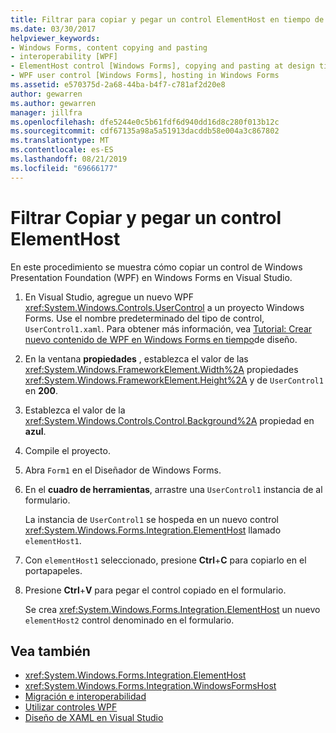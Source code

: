 ```yaml
---
title: Filtrar para copiar y pegar un control ElementHost en tiempo de diseño
ms.date: 03/30/2017
helpviewer_keywords:
- Windows Forms, content copying and pasting
- interoperability [WPF]
- ElementHost control [Windows Forms], copying and pasting at design time
- WPF user control [Windows Forms], hosting in Windows Forms
ms.assetid: e570375d-2a68-44ba-b4f7-c781af2d20e8
author: gewarren
ms.author: gewarren
manager: jillfra
ms.openlocfilehash: dfe5244e0c5b61fdf6d940dd16d8c280f013b12c
ms.sourcegitcommit: cdf67135a98a5a51913dacddb58e004a3c867802
ms.translationtype: MT
ms.contentlocale: es-ES
ms.lasthandoff: 08/21/2019
ms.locfileid: "69666177"
---
```

# <a name="how-to-copy-and-paste-an-elementhost-control"></a>Filtrar Copiar y pegar un control ElementHost

En este procedimiento se muestra cómo copiar un control de Windows Presentation Foundation (WPF) en Windows Forms en Visual Studio.

1. En Visual Studio, agregue un nuevo WPF <xref:System.Windows.Controls.UserControl> a un proyecto Windows Forms. Use el nombre predeterminado del tipo de control, `UserControl1.xaml`. Para obtener más información, vea [Tutorial: Crear nuevo contenido de WPF en Windows Forms en tiempo](walkthrough-creating-new-wpf-content-on-windows-forms-at-design-time.md)de diseño.

2. En la ventana **propiedades** , establezca el valor de las <xref:System.Windows.FrameworkElement.Width%2A> propiedades <xref:System.Windows.FrameworkElement.Height%2A> y de `UserControl1` en **200**.

3. Establezca el valor de la <xref:System.Windows.Controls.Control.Background%2A> propiedad en **azul**.

4. Compile el proyecto.

5. Abra `Form1` en el Diseñador de Windows Forms.

6. En el **cuadro de herramientas**, arrastre una `UserControl1` instancia de al formulario.

   La instancia de `UserControl1` se hospeda en un nuevo control <xref:System.Windows.Forms.Integration.ElementHost> llamado `elementHost1`.

7. Con `elementHost1` seleccionado, presione **Ctrl**+**C** para copiarlo en el portapapeles.

8. Presione **Ctrl**+**V** para pegar el control copiado en el formulario.

   Se crea <xref:System.Windows.Forms.Integration.ElementHost> un nuevo `elementHost2` control denominado en el formulario.

## <a name="see-also"></a>Vea también

- <xref:System.Windows.Forms.Integration.ElementHost>
- <xref:System.Windows.Forms.Integration.WindowsFormsHost>
- [Migración e interoperabilidad](../../wpf/advanced/migration-and-interoperability.md)
- [Utilizar controles WPF](using-wpf-controls.md)
- [Diseño de XAML en Visual Studio](/visualstudio/designers/designing-xaml-in-visual-studio)
